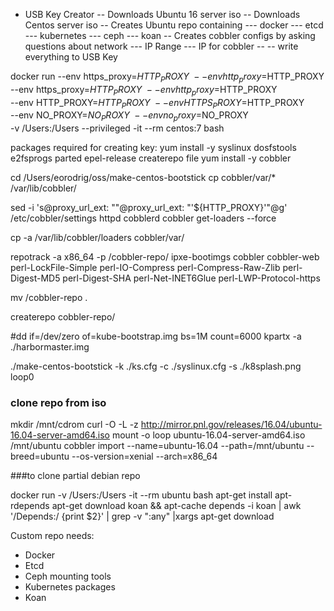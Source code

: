 - USB Key Creator
-- Downloads Ubuntu 16 server iso
-- Downloads Centos server iso
-- Creates Ubuntu repo containing
--- docker 
--- etcd
--- kubernetes
--- ceph
--- koan
-- Creates cobbler configs by asking questions about network
--- IP Range
--- IP for cobbler
-- 
-- write everything to USB Key






docker run --env https_proxy=$HTTP_PROXY \
 --env http_proxy=$HTTP_PROXY \
 --env https_proxy=$HTTP_PROXY \
 --env http_proxy=$HTTP_PROXY \
 --env HTTP_PROXY=$HTTP_PROXY \
 --env HTTPS_PROXY=$HTTP_PROXY \
 --env NO_PROXY=$NO_PROXY \
 --env no_proxy=$NO_PROXY \
 -v /Users:/Users --privileged -it --rm centos:7  bash

packages required for creating key:
yum install -y syslinux dosfstools e2fsprogs parted epel-release createrepo file
yum install -y cobbler

cd /Users/eorodrig/oss/make-centos-bootstick
cp cobbler/var/* /var/lib/cobbler/

sed -i 's@proxy_url_ext: ""@proxy_url_ext: "'${HTTP_PROXY}'"@g' /etc/cobbler/settings
httpd
cobblerd
cobbler get-loaders --force

cp -a /var/lib/cobbler/loaders cobbler/var/

repotrack -a x86_64 -p /cobbler-repo/ ipxe-bootimgs cobbler cobbler-web perl-LockFile-Simple perl-IO-Compress perl-Compress-Raw-Zlib perl-Digest-MD5 perl-Digest-SHA perl-Net-INET6Glue perl-LWP-Protocol-https

mv /cobbler-repo .

createrepo cobbler-repo/

#dd if=/dev/zero of=kube-bootstrap.img bs=1M count=6000
kpartx -a ./harbormaster.img

./make-centos-bootstick -k ./ks.cfg -c ./syslinux.cfg -s ./k8splash.png loop0

### clone repo from iso
mkdir /mnt/cdrom
curl -O -L -z http://mirror.pnl.gov/releases/16.04/ubuntu-16.04-server-amd64.iso
mount -o loop ubuntu-16.04-server-amd64.iso /mnt/ubuntu
cobbler import --name=ubuntu-16.04 --path=/mnt/ubuntu  --breed=ubuntu --os-version=xenial --arch=x86_64

###to clone partial debian repo

docker run  -v /Users:/Users  -it --rm ubuntu bash
apt-get install apt-rdepends
apt-get download koan && apt-cache depends -i koan | awk '/Depends:/ {print $2}' | grep -v "\:any" |xargs  apt-get download

Custom repo needs:
- Docker
- Etcd
- Ceph mounting tools
- Kubernetes packages
- Koan
